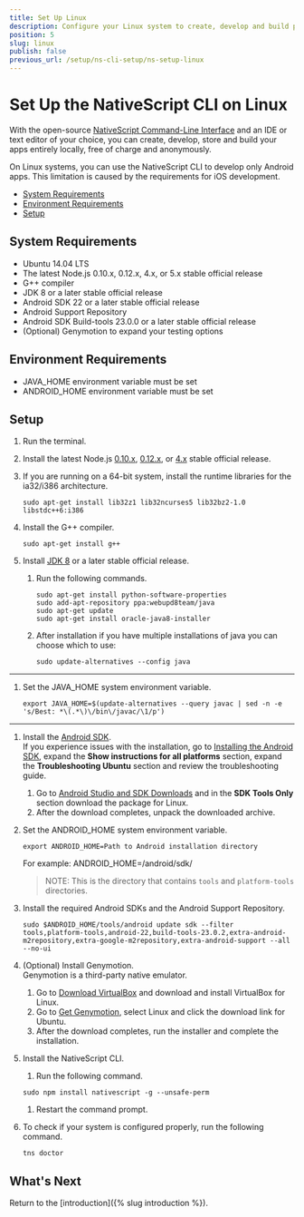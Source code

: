 ```yaml
---
title: Set Up Linux
description: Configure your Linux system to create, develop and build projects locally with NativeScript.
position: 5
slug: linux
publish: false
previous_url: /setup/ns-cli-setup/ns-setup-linux
---
```


# Set Up the NativeScript CLI on Linux

With the open-source [NativeScript Command-Line Interface](https://github.com/NativeScript/nativescript-cli) and an IDE or text editor of your choice, you can create, develop, store and build your apps entirely locally, free of charge and anonymously.

On Linux systems, you can use the NativeScript CLI to develop only Android apps. This limitation is caused by the requirements for iOS development.

* [System Requirements](#system-requirements)
* [Environment Requirements](#environment-requirements)
* [Setup](#setup)

## System Requirements

* Ubuntu 14.04 LTS
* The latest Node.js 0.10.x, 0.12.x, 4.x, or 5.x stable official release
* G++ compiler
* JDK 8 or a later stable official release
* Android SDK 22 or a later stable official release
* Android Support Repository
* Android SDK Build-tools 23.0.0 or a later stable official release
* (Optional) Genymotion to expand your testing options

## Environment Requirements

* JAVA_HOME environment variable must be set
* ANDROID_HOME environment variable must be set

## Setup

1. Run the terminal.
1. Install the latest Node.js [0.10.x](https://nodejs.org/dist/latest-v0.10.x/), [0.12.x](https://nodejs.org/dist/latest-v0.12.x/), or [4.x](https://nodejs.org/dist/latest-v4.x/) stable official release.
1. If you are running on a 64-bit system, install the runtime libraries for the ia32/i386 architecture.

    ```Shell
    sudo apt-get install lib32z1 lib32ncurses5 lib32bz2-1.0 libstdc++6:i386
    ```
1. Install the G++ compiler.

    ```Shell
    sudo apt-get install g++
    ```
1. Install [JDK 8](http://www.oracle.com/technetwork/java/javase/downloads/index.html) or a later stable official release.
	1. Run the following commands.

    	```Shell
        sudo apt-get install python-software-properties
    	sudo add-apt-repository ppa:webupd8team/java
    	sudo apt-get update
    	sudo apt-get install oracle-java8-installer
        ```
    1. After installation if you have multiple installations of java you can choose which to use:

    	```Shell
    	sudo update-alternatives --config java
    	```
----
1. Set the JAVA_HOME system environment variable.
    ```
    export JAVA_HOME=$(update-alternatives --query javac | sed -n -e 's/Best: *\(.*\)\/bin\/javac/\1/p')
    ```

----
1. Install the [Android SDK](http://developer.android.com/sdk/index.html).<br/>If you experience issues with the installation, go to [Installing the Android SDK](https://developer.android.com/sdk/installing/index.html?pkg=tools), expand the **Show instructions for all platforms** section, expand the **Troubleshooting Ubuntu** section and review the troubleshooting guide.
    1. Go to [Android Studio and SDK Downloads](https://developer.android.com/sdk/index.html#Other) and in the **SDK Tools Only** section download the package for Linux.
    1. After the download completes, unpack the downloaded archive.
1. Set the ANDROID_HOME system environment variable.
    ```
    export ANDROID_HOME=Path to Android installation directory
    ```
    For example: ANDROID_HOME=/android/sdk/
    > NOTE: This is the directory that contains `tools` and `platform-tools` directories.

1. Install the required Android SDKs and the Android Support Repository.

	```Shell
	sudo $ANDROID_HOME/tools/android update sdk --filter tools,platform-tools,android-22,build-tools-23.0.2,extra-android-m2repository,extra-google-m2repository,extra-android-support --all --no-ui
	```
1. (Optional) Install Genymotion.<br/>Genymotion is a third-party native emulator.
    1. Go to [Download VirtualBox](https://www.virtualbox.org/wiki/Downloads) and download and install VirtualBox for Linux.
    1. Go to [Get Genymotion](https://www.genymotion.com/#!/download), select Linux and click the download link for Ubuntu.
	1. After the download completes, run the installer and complete the installation.
1. Install the NativeScript CLI.
    1. Run the following command.

	```Shell
	sudo npm install nativescript -g --unsafe-perm
	```
    1. Restart the command prompt.
1. To check if your system is configured properly, run the following command.

    ```Shell
    tns doctor
    ```

## What's Next

Return to the [introduction]({% slug introduction %}).
